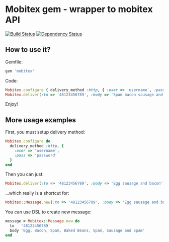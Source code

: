 Mobitex gem - wrapper to mobitex API
====================================

[![Build Status](https://secure.travis-ci.org/tjeden/smscenter.png)][travis]
[![Dependency Status](https://gemnasium.com/tjeden/smscenter.png?travis)][gemnasium]

[travis]: http://travis-ci.org/tjeden/smscenter
[gemnasium]: https://gemnasium.com/tjeden/smscenter


How to use it?
--------------

Gemfile:

``` ruby
gem 'mobitex'
```

Code:

``` ruby
Mobitex.configure { delivery_method :http, { :user => 'username', :pass => 'password' } }
Mobitex.deliver(:to => '48123456789', :body => 'Spam bacon sausage and spam')
```

Enjoy!

More usage examples
-------------------

First, you must setup delivery method:

``` ruby
Mobitex.configure do
  delivery_method :http, {
    :user => 'username',
    :pass => 'password'
  }
end
```

Then you can just:

``` ruby
Mobitex.deliver(:to => '48123456789', :body => 'Egg sausage and bacon')
```

...which really is a shortcut for:

``` ruby
Mobitex::Message.new(:to => '48123456789', :body => 'Egg sausage and bacon')
```

You can use DSL to create new message:

``` ruby
message = Mobitex::Message.new do
  to   '48123456789'
  body 'Egg, Bacon, Spam, Baked Beans, Spam, Sausage and Spam'
end
```
